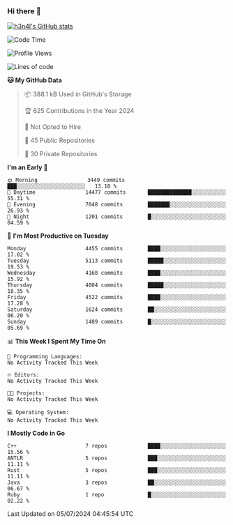 ### Hi there 👋

[![h3n4l's GitHub stats](https://github-readme-stats.vercel.app/api?username=h3n4l&count_private=true&show_icons=true&theme=radical)](https://github.com/h3n4l/github-readme-stats)

<!--START_SECTION:waka-->
![Code Time](http://img.shields.io/badge/Code%20Time-1%2C882%20hrs%2020%20mins-blue)

![Profile Views](http://img.shields.io/badge/Profile%20Views-10-blue)

![Lines of code](https://img.shields.io/badge/From%20Hello%20World%20I%27ve%20Written-10.2%20million%20lines%20of%20code-blue)

**🐱 My GitHub Data** 

> 📦 388.1 kB Used in GitHub's Storage 
 > 
> 🏆 625 Contributions in the Year 2024
 > 
> 🚫 Not Opted to Hire
 > 
> 📜 45 Public Repositories 
 > 
> 🔑 30 Private Repositories 
 > 
**I'm an Early 🐤** 

```text
🌞 Morning                3449 commits        ███░░░░░░░░░░░░░░░░░░░░░░   13.18 % 
🌆 Daytime                14477 commits       ██████████████░░░░░░░░░░░   55.31 % 
🌃 Evening                7048 commits        ███████░░░░░░░░░░░░░░░░░░   26.93 % 
🌙 Night                  1201 commits        █░░░░░░░░░░░░░░░░░░░░░░░░   04.59 % 
```
📅 **I'm Most Productive on Tuesday** 

```text
Monday                   4455 commits        ████░░░░░░░░░░░░░░░░░░░░░   17.02 % 
Tuesday                  5113 commits        █████░░░░░░░░░░░░░░░░░░░░   19.53 % 
Wednesday                4168 commits        ████░░░░░░░░░░░░░░░░░░░░░   15.92 % 
Thursday                 4804 commits        █████░░░░░░░░░░░░░░░░░░░░   18.35 % 
Friday                   4522 commits        ████░░░░░░░░░░░░░░░░░░░░░   17.28 % 
Saturday                 1624 commits        ██░░░░░░░░░░░░░░░░░░░░░░░   06.20 % 
Sunday                   1489 commits        █░░░░░░░░░░░░░░░░░░░░░░░░   05.69 % 
```


📊 **This Week I Spent My Time On** 

```text
💬 Programming Languages: 
No Activity Tracked This Week

🔥 Editors: 
No Activity Tracked This Week

🐱‍💻 Projects: 
No Activity Tracked This Week

💻 Operating System: 
No Activity Tracked This Week
```

**I Mostly Code in Go** 

```text
C++                      7 repos             ████░░░░░░░░░░░░░░░░░░░░░   15.56 % 
ANTLR                    5 repos             ███░░░░░░░░░░░░░░░░░░░░░░   11.11 % 
Rust                     5 repos             ███░░░░░░░░░░░░░░░░░░░░░░   11.11 % 
Java                     3 repos             ██░░░░░░░░░░░░░░░░░░░░░░░   06.67 % 
Ruby                     1 repo              █░░░░░░░░░░░░░░░░░░░░░░░░   02.22 % 
```




 Last Updated on 05/07/2024 04:45:54 UTC
<!--END_SECTION:waka-->

